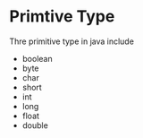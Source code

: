 # Primtive Type 

Thre primitive type in java include
* boolean
* byte
* char
* short
* int
* long
* float
* double
